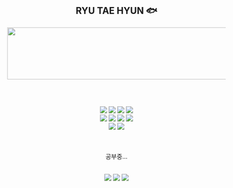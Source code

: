 <div align="center">

## RYU TAE HYUN 🐟


<a href="https://www.gitanimals.org/en_US?utm_medium=image&utm_source=aryu1217&utm_content=line">
  <img
    src="https://render.gitanimals.org/lines/aryu1217?pet-id=754371281114996219"
    width="540"
    height="120"
  />
</a>
  

<br><br>

<img src="https://img.shields.io/badge/html5-E34F26?style=for-the-badge&logo=html5&logoColor=white" />
<img src="https://img.shields.io/badge/css-1572B6?style=for-the-badge&logo=css3&logoColor=white" />
<img src="https://img.shields.io/badge/javascript-F7DF1E?style=for-the-badge&logo=javascript&logoColor=black" />
<img src="https://img.shields.io/badge/tailwindcss-38BDF8?style=for-the-badge&logo=tailwindcss&logoColor=white" />

<br>

<img src="https://img.shields.io/badge/react-61DAFB?style=for-the-badge&logo=react&logoColor=black" />
<img src="https://img.shields.io/badge/React%20Native-61DAFB?style=for-the-badge&logo=react&logoColor=black" />
<img src="https://img.shields.io/badge/React%20Query-FF4154?style=for-the-badge&logo=react%20query&logoColor=white" />
<img src="https://img.shields.io/badge/R3F-%40react--three%2Ffiber-blueviolet?style=for-the-badge" />

<br>

<img src="https://img.shields.io/badge/Next.js-000000?style=for-the-badge&logo=next.js&logoColor=white" />
<img src="https://img.shields.io/badge/Supabase-3ECF8E?style=for-the-badge&logo=supabase&logoColor=white" />

<br><br>
공부중...
<br><br>

<img src="https://img.shields.io/badge/TypeScript-3178C6?style=for-the-badge&logo=typescript&logoColor=white" />
<img src="https://img.shields.io/badge/Jest-C21325?style=for-the-badge&logo=jest&logoColor=white" />
<img src="https://img.shields.io/badge/-Vitest-252529?style=for-the-badge&logo=vitest&logoColor=FCC72B"/>

</div>
